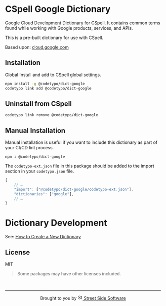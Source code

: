 # CSpell Google Dictionary

Google Cloud Development Dictionary for CSpell. It contains common terms found while working with Google products, services, and APIs.

This is a pre-built dictionary for use with CSpell.

Based upon: [cloud.google.com](https://cloud.google.com/products)

## Installation

Global Install and add to CSpell global settings.

```sh
npm install -g @codetypo/dict-google
codetypo link add @codetypo/dict-google
```

## Uninstall from CSpell

```sh
codetypo link remove @codetypo/dict-google
```

## Manual Installation

Manual installation is useful if you want to include this dictionary as part of your CI/CD lint process.

```
npm i @codetypo/dict-google
```

The `codetypo-ext.json` file in this package should be added to the import section in your `codetypo.json` file.

```javascript
{
    // …
    "import": ["@codetypo/dict-google/codetypo-ext.json"],
    "dictionaries": ["google"],
    // …
}
```

# Dictionary Development

See: [How to Create a New Dictionary](https://github.com/khulnasofto-dicts#how-to-create-a-new-dictionary)

## License

MIT

> Some packages may have other licenses included.

<!--- @@inject: ../../static/footer.md --->

<br/>

---

<p align="center">
Brought to you by <a href="https://khulnasofttle="Street Side Software">
<img width="16" alt="Street Side Software Logo" src="https://i.imgur.com/CyduuVY.png" /> Street Side Software
</a>
</p>

<!--- @@inject-end: ../../static/footer.md --->
